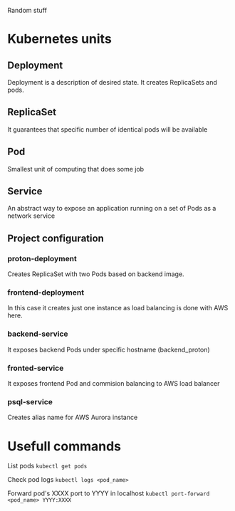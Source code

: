 Random stuff
# Kubernetes units 

## Deployment
Deployment is a description of desired state. It creates ReplicaSets and pods.

## ReplicaSet
It guarantees that specific number of identical pods will be available

## Pod
Smallest unit of computing that does some job

## Service
An abstract way to expose an application running on a set of Pods as a network service

## Project configuration
### proton-deployment
Creates ReplicaSet with two Pods based on backend image.

### frontend-deployment
In this case it creates just one instance as load balancing is done with AWS here.

### backend-service
It exposes backend Pods under specific hostname (backend_proton)

### fronted-service
It exposes frontend Pod and commision balancing to AWS load balancer

### psql-service
Creates alias name for AWS Aurora instance


# Usefull commands
List pods
`kubectl get pods`

Check pod logs
`kubectl logs <pod_name>`

Forward pod's XXXX port to YYYY in localhost
`kubectl port-forward <pod_name> YYYY:XXXX`
